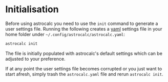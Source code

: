 # Initialisation 

Before using astrocalc you need to use the `init` command to generate a user settings file. Running the following creates a [yaml](https://learnxinyminutes.com/docs/yaml/) settings file in your home folder under `~/.config/astrocalc/astrocalc.yaml`:

```bash
astrocalc init
```

The file is initially populated with astrocalc's default settings which can be adjusted to your preference.

If at any point the user settings file becomes corrupted or you just want to start afresh, simply trash the `astrocalc.yaml` file and rerun `astrocalc init`.

<!-- Once created, open the settings file in any text editor and follow the in-file instructions to populate the missing settings values (usually given an ``XXX`` placeholder).  -->



